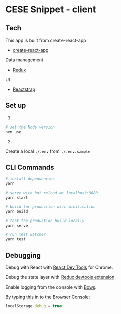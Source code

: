 # CESE Snippet - client

## Tech  

This app is built from create-react-app
- [create-react-app](https://github.com/facebook/create-react-app)

Data management 
- [Redux](https://redux.js.org)

UI
- [Reactstrap](https://reactstrap.github.io)

## Set up 

1. 

``` bash
# set the Node version
nvm use
````

2.

Create a local `./.env` from `./.env.sample` 
 

## CLI Commands

``` bash
# install dependencies
yarn

# serve with hot reload at localhost:8080
yarn start

# build for production with minification
yarn build

# test the production build locally
yarn serve 

# run test watcher
yarn test
```


## Debugging

Debug with React with [React Dev Tools](https://chrome.google.com/webstore/detail/react-developer-tools/fmkadmapgofadopljbjfkapdkoienihi) for Chrome.


Debug the state layer with [Redux devtools extension](https://chrome.google.com/webstore/detail/redux-devtools/lmhkpmbekcpmknklioeibfkpmmfibljd).


Enable logging from the console with [Bows](https://www.npmjs.com/package/bows).

By typing this in to the Browser Console:

```js
localStorage.debug = true
```
